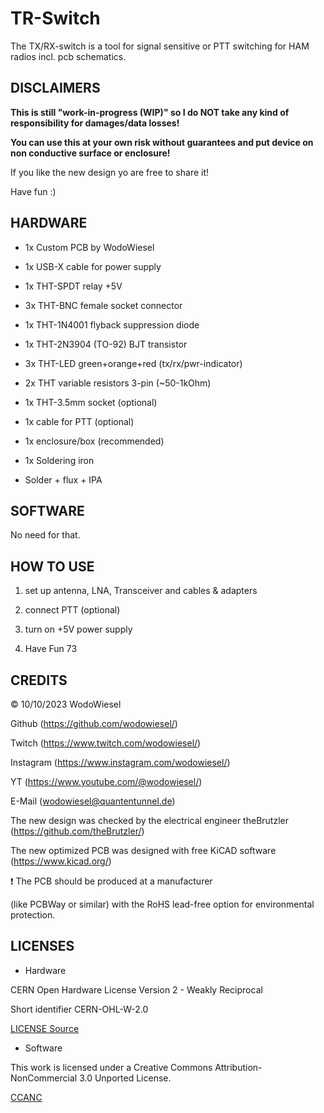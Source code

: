 # TR-Switch

The TX/RX-switch is a tool for signal sensitive or PTT switching for HAM radios incl. pcb schematics.

## DISCLAIMERS

**This is still "work-in-progress (WIP)" so I do NOT take any kind of responsibility for damages/data losses!**

**You can use this at your own risk without guarantees and put device on non conductive surface or enclosure!**

If you like the new design yo are free to share it!

Have fun :)

## HARDWARE

- 1x Custom PCB by WodoWiesel

- 1x USB-X cable for power supply

- 1x THT-SPDT relay +5V

- 3x THT-BNC female socket connector

- 1x THT-1N4001 flyback suppression diode

- 1x THT-2N3904 (TO-92) BJT transistor

- 3x THT-LED green+orange+red (tx/rx/pwr-indicator)

- 2x THT variable resistors 3-pin (~50-1kOhm)

- 1x THT-3.5mm socket (optional)

- 1x cable for PTT (optional)

- 1x enclosure/box (recommended)

- 1x Soldering iron

- Solder + flux + IPA

## SOFTWARE

No need for that.

## HOW TO USE

1. set up antenna, LNA, Transceiver and cables & adapters

2. connect PTT (optional)

3. turn on +5V power supply

4. Have Fun 73

## CREDITS

:copyright: 10/10/2023 WodoWiesel

Github (https://github.com/wodowiesel/)

Twitch (https://www.twitch.com/wodowiesel/)

Instagram (https://www.instagram.com/wodowiesel/)

YT (https://www.youtube.com/@wodowiesel/)

E-Mail (wodowiesel@quantentunnel.de)

The new design was checked by the electrical engineer theBrutzler (https://github.com/theBrutzler/)

The new optimized PCB was designed with free KiCAD software (https://www.kicad.org/)

:heavy_exclamation_mark: The PCB should be produced at a manufacturer

(like PCBWay or similar) with the RoHS lead-free option for environmental protection.

## LICENSES

- Hardware

CERN Open Hardware License Version 2 - Weakly Reciprocal

Short identifier CERN-OHL-W-2.0

[LICENSE Source](https://spdx.org/licenses/CERN-OHL-W-2.0.html)

- Software

This work is licensed under a Creative Commons Attribution-NonCommercial 3.0 Unported License.

[CCANC](http://creativecommons.org/licenses/by-nc/3.0/)
